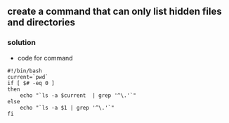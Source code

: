 ## create a command that can only list hidden files and directories

### solution
  - code for command
```
#!/bin/bash
current=`pwd`
if [ $# -eq 0 ]
then
    echo "`ls -a $current  | grep '^\.'`"
else
    echo "`ls -a $1 | grep '^\.'`"
fi
```
